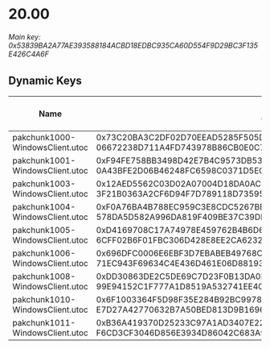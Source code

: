 # 20.00

###### *Main key: 0x53839BA2A77AE393588184ACBD18EDBC935CA60D554F9D29BC3F135E426C4A6F*

## Dynamic Keys

| Name                              | Key</br>GUID                                                                                            | High Res Textures |
|-----------------------------------|---------------------------------------------------------------------------------------------------------|-------------------|
| pakchunk1000-WindowsClient.utoc   | 0x73C20BA3C2DF02D70EEAD5285F505DAE7A6D4DC3E129B899D3AF6392FAB85232</br>06672238D711A4FD743978B86CB0E0C7 | ❌                 |
| pakchunk1001-WindowsClient.utoc   | 0xF94FE758BB3498D42E7B4C9573DB5369117EDAAAEFCDD299CB1511F8CCD3BCC7</br>0A43BFE2D06B46248FC6598C0371D5EC | ❌                 |
| pakchunk1003-WindowsClient.utoc   | 0x12AED5562C03D02A07004D18DA0ACE67F159E7118F8C2F20EFC129687D37F39C</br>3F21B0363A2CF6D94F7D789118D73595 | ❌                 |
| pakchunk1004-WindowsClient.utoc   | 0xF0A76BA4B788EC959C3E8CDC5267BB92F495860AB1C26474FDA87887E9C258BB</br>578DA5D582A996DA819F409BE37C39DB | ❌                 |
| pakchunk1005-WindowsClient.utoc   | 0xD4169708C17A74978E459762B4B6D644B14A565BD865EAD976F89F66EBCD4DF9</br>6CFF02B6F01FBC306D428E8EE2CA6232 | ❌                 |
| pakchunk1006-WindowsClient.utoc   | 0x696DFC0006E6EBF3D7EBABEB49768C4CE39BD27C9DA041214698416C364E6E62</br>71EC943F69634C4E436D461E06D88193 | ❌                 |
| pakchunk1008-WindowsClient.utoc   | 0xDD30863DE2C5DE69C7D23F0B13DA0BC188971CCBDEF7BAF0ED5C353907277334</br>99E94152C1F777A1D8519A532741EE40 | ❌                 |
| pakchunk1010-WindowsClient.utoc   | 0x6F1003364F5D98F35E284B92BC9978E2D7A27FAB07BECDFAC81679E44F5F8704</br>E7D27A42770632B7A50BED813D9B1696 | ❌                 |
| pakchunk1011-WindowsClient.utoc   | 0xB36A419370D25233C97A1AD3407E2210362211255B48CC085B5C6E39DD85649C</br>F6CD3CF3046D856E3934D86042C683A9 | ❌                 |
